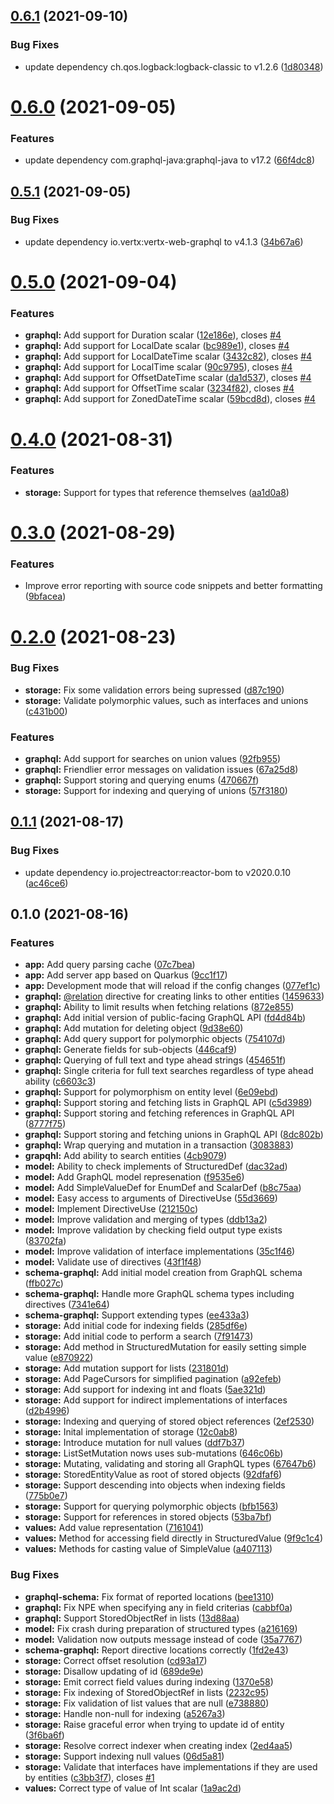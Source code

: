 ## [0.6.1](https://github.com/circumgraph/circumgraph/compare/v0.6.0...v0.6.1) (2021-09-10)


### Bug Fixes

* update dependency ch.qos.logback:logback-classic to v1.2.6 ([1d80348](https://github.com/circumgraph/circumgraph/commit/1d8034884fa6a5dc8c9be21d0189e552810a500f))

# [0.6.0](https://github.com/circumgraph/circumgraph/compare/v0.5.1...v0.6.0) (2021-09-05)


### Features

* update dependency com.graphql-java:graphql-java to v17.2 ([66f4dc8](https://github.com/circumgraph/circumgraph/commit/66f4dc8c168e7149b0884012aa5fad5d88edad0f))

## [0.5.1](https://github.com/circumgraph/circumgraph/compare/v0.5.0...v0.5.1) (2021-09-05)


### Bug Fixes

* update dependency io.vertx:vertx-web-graphql to v4.1.3 ([34b67a6](https://github.com/circumgraph/circumgraph/commit/34b67a6aff2fc3610108a836efa6aca61fa71222))

# [0.5.0](https://github.com/circumgraph/circumgraph/compare/v0.4.0...v0.5.0) (2021-09-04)


### Features

* **graphql:** Add support for Duration scalar ([12e186e](https://github.com/circumgraph/circumgraph/commit/12e186ec5e442e3387555d1e67994f74f53b6427)), closes [#4](https://github.com/circumgraph/circumgraph/issues/4)
* **graphql:** Add support for LocalDate scalar ([bc989e1](https://github.com/circumgraph/circumgraph/commit/bc989e1762e7cb8b01a86d899db3061bd273e605)), closes [#4](https://github.com/circumgraph/circumgraph/issues/4)
* **graphql:** Add support for LocalDateTime scalar ([3432c82](https://github.com/circumgraph/circumgraph/commit/3432c823e1384f0f92cec300a2af7c446f695c91)), closes [#4](https://github.com/circumgraph/circumgraph/issues/4)
* **graphql:** Add support for LocalTime scalar ([90c9795](https://github.com/circumgraph/circumgraph/commit/90c9795e67fd4d32f5773fd10bbcea35775c4315)), closes [#4](https://github.com/circumgraph/circumgraph/issues/4)
* **graphql:** Add support for OffsetDateTime scalar ([da1d537](https://github.com/circumgraph/circumgraph/commit/da1d537adb7c235649f3a5beaceff4b9b9fb9986)), closes [#4](https://github.com/circumgraph/circumgraph/issues/4)
* **graphql:** Add support for OffsetTime scalar ([3234f82](https://github.com/circumgraph/circumgraph/commit/3234f82ff3195824b57d435c00f34b29d2aadd44)), closes [#4](https://github.com/circumgraph/circumgraph/issues/4)
* **graphql:** Add support for ZonedDateTime scalar ([59bcd8d](https://github.com/circumgraph/circumgraph/commit/59bcd8d213366f5c010321bd05116b38f002b7dc)), closes [#4](https://github.com/circumgraph/circumgraph/issues/4)

# [0.4.0](https://github.com/circumgraph/circumgraph/compare/v0.3.0...v0.4.0) (2021-08-31)


### Features

* **storage:** Support for types that reference themselves ([aa1d0a8](https://github.com/circumgraph/circumgraph/commit/aa1d0a86a333085c1f824f8be06ccf931d5cd39e))

# [0.3.0](https://github.com/circumgraph/circumgraph/compare/v0.2.0...v0.3.0) (2021-08-29)


### Features

* Improve error reporting with source code snippets and better formatting ([9bfacea](https://github.com/circumgraph/circumgraph/commit/9bfaceaba7d65eaf24cbb4f9e16d1480b644543b))

# [0.2.0](https://github.com/circumgraph/circumgraph/compare/v0.1.1...v0.2.0) (2021-08-23)


### Bug Fixes

* **storage:** Fix some validation errors being supressed ([d87c190](https://github.com/circumgraph/circumgraph/commit/d87c19099466c4225b0f58c47ea2336300492ed6))
* **storage:** Validate polymorphic values, such as interfaces and unions ([c431b00](https://github.com/circumgraph/circumgraph/commit/c431b00c8a3899999be59ea1a7218cb994d7eb39))


### Features

* **graphql:** Add support for searches on union values ([92fb955](https://github.com/circumgraph/circumgraph/commit/92fb955da8d91ec7679b279ac14933a8f01cdca0))
* **graphql:** Friendlier error messages on validation issues ([67a25d8](https://github.com/circumgraph/circumgraph/commit/67a25d843ed291352c862bdd94639ab15e1ce1da))
* **graphql:** Support storing and querying enums ([470667f](https://github.com/circumgraph/circumgraph/commit/470667f66eef238a93899a2f3e8451315e2d8e02))
* **storage:** Support for indexing and querying of unions ([57f3180](https://github.com/circumgraph/circumgraph/commit/57f3180434675e70421d8d1273a7ba760c531e2a))

## [0.1.1](https://github.com/circumgraph/circumgraph/compare/v0.1.0...v0.1.1) (2021-08-17)


### Bug Fixes

* update dependency io.projectreactor:reactor-bom to v2020.0.10 ([ac46ce6](https://github.com/circumgraph/circumgraph/commit/ac46ce686e76b1a5d4ea90056ba04342e8eea790))

## 0.1.0 (2021-08-16)


### Features

* **app:** Add query parsing cache ([07c7bea](https://github.com/circumgraph/circumgraph/commit/07c7beaef48f5a0afcb474f4c0bc721973054b63))
* **app:** Add server app based on Quarkus ([9cc1f17](https://github.com/circumgraph/circumgraph/commit/9cc1f177882ad5bcc102ab89481bfa64fafdfa4b))
* **app:** Development mode that will reload if the config changes ([077ef1c](https://github.com/circumgraph/circumgraph/commit/077ef1cfae43aa3ae7bb92700bd860dbdade9446))
* **graphql:** [@relation](https://github.com/relation) directive for creating links to other entities ([1459633](https://github.com/circumgraph/circumgraph/commit/14596334b5d7c1169bbe6d48815ef7103f990849))
* **graphql:** Ability to limit results when fetching relations ([872e855](https://github.com/circumgraph/circumgraph/commit/872e855edeef4fa84d2aa8ed608a5bf57932f9bd))
* **graphql:** Add initial version of public-facing GraphQL API ([fd4d84b](https://github.com/circumgraph/circumgraph/commit/fd4d84b2f1e2f0eb6ad7fa8acac1a9b9a1a22550))
* **graphql:** Add mutation for deleting object ([9d38e60](https://github.com/circumgraph/circumgraph/commit/9d38e60d84f49855ffbf4345c3ade646a8997a51))
* **graphql:** Add query support for polymorphic objects ([754107d](https://github.com/circumgraph/circumgraph/commit/754107d50c86da14de7ae68430fdbeffc88d0f43))
* **graphql:** Generate fields for sub-objects ([446caf9](https://github.com/circumgraph/circumgraph/commit/446caf943089c1dade9c64683f43e0f5efa99e82))
* **graphql:** Querying of full text and type ahead strings ([454651f](https://github.com/circumgraph/circumgraph/commit/454651fe35aca0f3ce372dbe2b5a0555b8f2e0d5))
* **graphql:** Single criteria for full text searches regardless of type ahead ability ([c6603c3](https://github.com/circumgraph/circumgraph/commit/c6603c3d32ec9b435f06ba74a575dcd3592e6bec))
* **graphql:** Support for polymorphism on entity level ([6e09ebd](https://github.com/circumgraph/circumgraph/commit/6e09ebdc9a7268dcf3d8cd231216da1833cdb1e8))
* **graphql:** Support storing and fetching lists in GraphQL API ([c5d3989](https://github.com/circumgraph/circumgraph/commit/c5d39899dd36c8d283beaf55556c564f6e7bd365))
* **graphql:** Support storing and fetching references in GraphQL API ([8777f75](https://github.com/circumgraph/circumgraph/commit/8777f757b751fc1d15bf86123a04cc292e13b9f7))
* **graphql:** Support storing and fetching unions in GraphQL API ([8dc802b](https://github.com/circumgraph/circumgraph/commit/8dc802b747d126c0d72efe97497c4f849009874f))
* **graphql:** Wrap querying and mutation in a transaction ([3083883](https://github.com/circumgraph/circumgraph/commit/3083883ed975a030300cfb15cf63a21711b69fae))
* **grapqhl:** Add ability to search entities ([4cb9079](https://github.com/circumgraph/circumgraph/commit/4cb907966f0538667a8d91d6ca7ec0fd04e35d0f))
* **model:** Ability to check implements of StructuredDef ([dac32ad](https://github.com/circumgraph/circumgraph/commit/dac32adb57e585b28a30b4e34cdf3d50695c85a9))
* **model:** Add GraphQL model represenation ([f9535e6](https://github.com/circumgraph/circumgraph/commit/f9535e6e2a34cac6188ac1995eb3f6aadbeb87ad))
* **model:** Add SimpleValueDef for EnumDef and ScalarDef ([b8c75aa](https://github.com/circumgraph/circumgraph/commit/b8c75aa6df3e39abf416e76b89afef1f3add56fa))
* **model:** Easy access to arguments of DirectiveUse ([55d3669](https://github.com/circumgraph/circumgraph/commit/55d366950361ac491e64b791437e50cf1e8538ab))
* **model:** Implement DirectiveUse ([212150c](https://github.com/circumgraph/circumgraph/commit/212150c0f5e66d16b633b0ec17357198d88cad3e))
* **model:** Improve validation and merging of types ([ddb13a2](https://github.com/circumgraph/circumgraph/commit/ddb13a251dc179623d4df9c297f5dcb12cb79e5e))
* **model:** Improve validation by checking field output type exists ([83702fa](https://github.com/circumgraph/circumgraph/commit/83702faa38037b9b6864f4842018cbd4972c382b))
* **model:** Improve validation of interface implementations ([35c1f46](https://github.com/circumgraph/circumgraph/commit/35c1f46588428ecc2fd8f0d32a3e257b86538a00))
* **model:** Validate use of directives ([43f1f48](https://github.com/circumgraph/circumgraph/commit/43f1f4884ad0dc84111b1aeae7620b51e933b404))
* **schema-graphql:** Add initial model creation from GraphQL schema ([ffb027c](https://github.com/circumgraph/circumgraph/commit/ffb027ca424762a98224a00e699847eef26effe3))
* **schema-graphql:** Handle more GraphQL schema types including directives ([7341e64](https://github.com/circumgraph/circumgraph/commit/7341e6443a35e093a94aa7a893f4dbddbdaaa4b5))
* **schema-graphql:** Support extending types ([ee433a3](https://github.com/circumgraph/circumgraph/commit/ee433a3e0f90273658770f2c59abc8773df20e62))
* **storage:** Add initial code for indexing fields ([285df6e](https://github.com/circumgraph/circumgraph/commit/285df6ee015895bdfb32db122e592b229e2b1018))
* **storage:** Add initial code to perform a search ([7f91473](https://github.com/circumgraph/circumgraph/commit/7f914738ab68f9d38058ba8a56dbe75828918e5b))
* **storage:** Add method in StructuredMutation for easily setting simple value ([e870922](https://github.com/circumgraph/circumgraph/commit/e8709220bf2ab333f8317e6685b68d7d86782a6c))
* **storage:** Add mutation support for lists ([231801d](https://github.com/circumgraph/circumgraph/commit/231801dc7b1d813b5d8d55058accfaa7786a431d))
* **storage:** Add PageCursors for simplified pagination ([a92efeb](https://github.com/circumgraph/circumgraph/commit/a92efebc0913c8bec9a53690f9993c48dced0a11))
* **storage:** Add support for indexing int and floats ([5ae321d](https://github.com/circumgraph/circumgraph/commit/5ae321d6cdab453e78f48f7d865e9879c84b4fed))
* **storage:** Add support for indirect implementations of interfaces ([d2b4996](https://github.com/circumgraph/circumgraph/commit/d2b499684e84f45fb0afcb25f3a165266bfc7d03))
* **storage:** Indexing and querying of stored object references ([2ef2530](https://github.com/circumgraph/circumgraph/commit/2ef253018b74ef38aa05910c01b787d3a7f27327))
* **storage:** Inital implementation of storage ([12c0ab8](https://github.com/circumgraph/circumgraph/commit/12c0ab8ba2c4f7f8f9a98405077df96fa923475a))
* **storage:** Introduce mutation for null values ([ddf7b37](https://github.com/circumgraph/circumgraph/commit/ddf7b37e652945000f59fc6ba1441a899287042e))
* **storage:** ListSetMutation nows uses sub-mutations ([646c06b](https://github.com/circumgraph/circumgraph/commit/646c06b7636ededec8de756dba02fcd8374fd58a))
* **storage:** Mutating, validating and storing all GraphQL types ([67647b6](https://github.com/circumgraph/circumgraph/commit/67647b61c93422b7a9e1413b00b823c6ab771eef))
* **storage:** StoredEntityValue as root of stored objects ([92dfaf6](https://github.com/circumgraph/circumgraph/commit/92dfaf6755a05189ff4f5cf0038a03978e25f658))
* **storage:** Support descending into objects when indexing fields ([775b0e7](https://github.com/circumgraph/circumgraph/commit/775b0e7e669d85bc5deb955f701803af7252c055))
* **storage:** Support for querying polymorphic objects ([bfb1563](https://github.com/circumgraph/circumgraph/commit/bfb15630a17b6c1b71d6231ef3b78e305fc58230))
* **storage:** Support for references in stored objects ([53ba7bf](https://github.com/circumgraph/circumgraph/commit/53ba7bf985c373f195c2fb6378b95cfbae14f665))
* **values:** Add value representation ([7161041](https://github.com/circumgraph/circumgraph/commit/71610414c55f581be3e29f84941bdac27ff1e079))
* **values:** Method for accessing field directly in StructuredValue ([9f9c1c4](https://github.com/circumgraph/circumgraph/commit/9f9c1c44596dd8b9c13266d8463996b447868411))
* **values:** Methods for casting value of SimpleValue ([a407113](https://github.com/circumgraph/circumgraph/commit/a4071136e57be59be7ab0962f3b32a9f9e5ed08c))


### Bug Fixes

* **graphql-schema:** Fix format of reported locations ([bee1310](https://github.com/circumgraph/circumgraph/commit/bee13109318eeb9d0dbf1648b469ea9c33ef360e))
* **graphql:** Fix NPE when specifying any in field criterias ([cabbf0a](https://github.com/circumgraph/circumgraph/commit/cabbf0a53ec5fe3f3d76b04c5a9531a1c1dd6dd4))
* **graphql:** Support StoredObjectRef in lists ([13d88aa](https://github.com/circumgraph/circumgraph/commit/13d88aa815617d9b96d9e0df94e0701b13cbfae9))
* **model:** Fix crash during preparation of structured types ([a216169](https://github.com/circumgraph/circumgraph/commit/a216169304144e88700d6f08addb33be06e7972b))
* **model:** Validation now outputs message instead of code ([35a7767](https://github.com/circumgraph/circumgraph/commit/35a7767395ee0479f6b833a1778cdf8976420cfb))
* **schema-graphql:** Report directive locations correctly ([1fd2e43](https://github.com/circumgraph/circumgraph/commit/1fd2e4357b39f8f5f89bcd5919161cdc401aefb0))
* **storage:** Correct offset resolution ([cd93a17](https://github.com/circumgraph/circumgraph/commit/cd93a17822cec5954da577b1a932923664090fb1))
* **storage:** Disallow updating of id ([689de9e](https://github.com/circumgraph/circumgraph/commit/689de9e38ff2d6a5aadd42cb607cdc953e8be8aa))
* **storage:** Emit correct field values during indexing ([1370e58](https://github.com/circumgraph/circumgraph/commit/1370e58612a5ae914e5b8a134b5d305e0355eced))
* **storage:** Fix indexing of StoredObjectRef in lists ([2232c95](https://github.com/circumgraph/circumgraph/commit/2232c95f41b9d6f226ac9f234a170f72efc6a33f))
* **storage:** Fix validation of list values that are null ([e738880](https://github.com/circumgraph/circumgraph/commit/e738880d187502e1c0d33a9607a90b4084ce69a5))
* **storage:** Handle non-null for indexing ([a5267a3](https://github.com/circumgraph/circumgraph/commit/a5267a32b4bcf2d3baa5a4641619198b6c856f7a))
* **storage:** Raise graceful error when trying to update id of entity ([3f6ba6f](https://github.com/circumgraph/circumgraph/commit/3f6ba6f6e9edf5ef848aa20b9cfd6895decb6c51))
* **storage:** Resolve correct indexer when creating index ([2ed4aa5](https://github.com/circumgraph/circumgraph/commit/2ed4aa5e6739d65182532c7e029e3290944a8cf0))
* **storage:** Support indexing null values ([06d5a81](https://github.com/circumgraph/circumgraph/commit/06d5a81a935777c2bceb3c7b9d76f89cdfd3617b))
* **storage:** Validate that interfaces have implementations if they are used by entities ([c3bb3f7](https://github.com/circumgraph/circumgraph/commit/c3bb3f71f9f659c986e9e9f4316dbcd0c32f0ff2)), closes [#1](https://github.com/circumgraph/circumgraph/issues/1)
* **values:** Correct type of value of Int scalar ([1a9ac2d](https://github.com/circumgraph/circumgraph/commit/1a9ac2d9b6dd427ecf5037c1420eb657a63008af))
